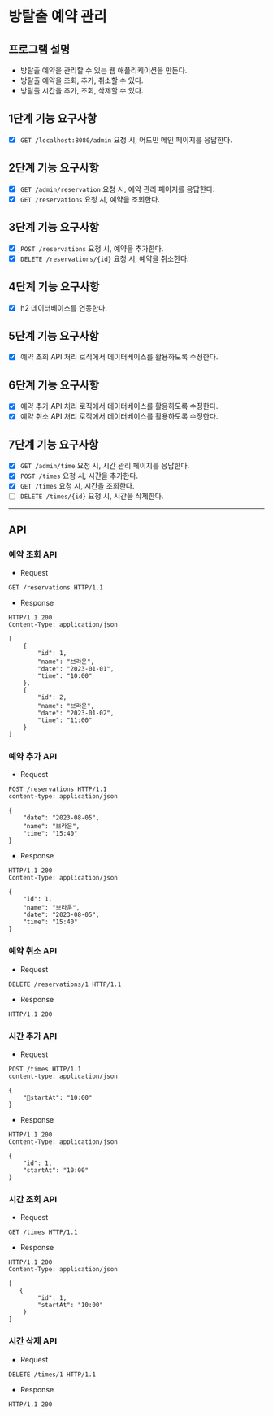 # 방탈출 예약 관리

## 프로그램 설명

- 방탈출 예약을 관리할 수 있는 웹 애플리케이션을 만든다.
- 방탈출 예약을 조회, 추가, 취소할 수 있다.
- 방탈출 시간을 추가, 조회, 삭제할 수 있다.

## 1단계 기능 요구사항

- [x] `GET /localhost:8080/admin` 요청 시, 어드민 메인 페이지를 응답한다.

## 2단계 기능 요구사항

- [x] `GET /admin/reservation` 요청 시, 예약 관리 페이지를 응답한다.
- [x] `GET /reservations` 요청 시, 예약을 조회한다.

## 3단계 기능 요구사항

- [x] `POST /reservations` 요청 시, 예약을 추가한다.
- [x] `DELETE /reservations/{id}` 요청 시, 예약을 취소한다.

## 4단계 기능 요구사항

- [x] h2 데이터베이스를 연동한다.

## 5단계 기능 요구사항

- [x] 예약 조회 API 처리 로직에서 데이터베이스를 활용하도록 수정한다.

## 6단계 기능 요구사항

- [x] 예약 추가 API 처리 로직에서 데이터베이스를 활용하도록 수정한다.
- [x] 예약 취소 API 처리 로직에서 데이터베이스를 활용하도록 수정한다.

## 7단계 기능 요구사항

- [x] `GET /admin/time` 요청 시, 시간 관리 페이지를 응답한다.
- [x] `POST /times` 요청 시, 시간을 추가한다.
- [x] `GET /times` 요청 시, 시간을 조회한다.
- [ ] `DELETE /times/{id}` 요청 시, 시간을 삭제한다.

---

## API

### 예약 조회 API

- Request
```
GET /reservations HTTP/1.1
```

- Response
```
HTTP/1.1 200 
Content-Type: application/json

[
    {
        "id": 1,
        "name": "브라운",
        "date": "2023-01-01",
        "time": "10:00"
    },
    {
        "id": 2,
        "name": "브라운",
        "date": "2023-01-02",
        "time": "11:00"
    }
]
```

### 예약 추가 API

- Request
```
POST /reservations HTTP/1.1
content-type: application/json

{
    "date": "2023-08-05",
    "name": "브라운",
    "time": "15:40"
}
```

- Response
```
HTTP/1.1 200 
Content-Type: application/json

{
    "id": 1,
    "name": "브라운",
    "date": "2023-08-05",
    "time": "15:40"
}
```

### 예약 취소 API

- Request
```
DELETE /reservations/1 HTTP/1.1
```

- Response
```
HTTP/1.1 200
```

### 시간 추가 API

- Request
```
POST /times HTTP/1.1
content-type: application/json

{
    "startAt": "10:00"
}
```

- Response
```
HTTP/1.1 200
Content-Type: application/json

{
    "id": 1,
    "startAt": "10:00"
}
```

### 시간 조회 API

- Request
```
GET /times HTTP/1.1
```

- Response
```
HTTP/1.1 200 
Content-Type: application/json

[
   {
        "id": 1,
        "startAt": "10:00"
    }
]
```

### 시간 삭제 API

- Request
```
DELETE /times/1 HTTP/1.1
```

- Response
```
HTTP/1.1 200
```
